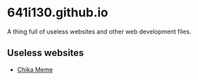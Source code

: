 # 641i130.github.io
A thing full of useless websites and other web development files.
## Useless websites
+ [Chika Meme](https://641i130.github.io/Chika/index.html)
